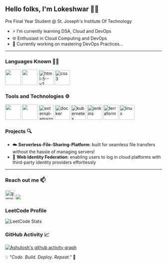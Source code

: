 ## Hello folks, I'm Lokeshwar 🙋‍♂️

Pre Final Year Student @ St. Joseph's Institute Of Technology

- ⚡ I’m currently learning DSA, Cloud and DevOps
- 🌐 Enthusiast in Cloud Computing and DevOps
- 🌱 Currently working on mastering DevOps Practices...
  
---

### Languages Known 👨‍💻
<img height="50" width="50" src="https://img.icons8.com/color/48/000000/java-coffee-cup-logo.png" /> <img height="50" width="50" src="https://img.icons8.com/color/48/000000/c-programming.png" /> <img width="48" height="48" src="https://img.icons8.com/color/48/html-5--v2.png" alt="html-5--v2"/> <img width="48" height="48" src="https://img.icons8.com/fluency/48/css3.png" alt="css3"/>

### Tools and Technologies ⚙
<img height="50" width="50" src="https://img.icons8.com/color/48/000000/visual-studio-code-2019.png"/> <img height="50" width="50" src="https://img.icons8.com/color/50/000000/git.png"/> <img width="48" height="48" src="https://img.icons8.com/external-tal-revivo-fresh-tal-revivo/48/external-amazon-web-services-a-subsidiary-of-amazon-that-provides-on-demand-cloud-computing-logo-fresh-tal-revivo.png" alt="external-amazon-web-services-a-subsidiary-of-amazon-that-provides-on-demand-cloud-computing-logo-fresh-tal-revivo"/> <img width="48" height="48" src="https://img.icons8.com/color/48/docker.png" alt="docker"/> <img width="48" height="48" src="https://img.icons8.com/color/48/kubernetes.png" alt="kubernetes"/> <img width="48" height="48" src="https://img.icons8.com/color/48/jenkins.png" alt="jenkins"/> <img width="48" height="48" src="https://img.icons8.com/color/48/terraform.png" alt="terraform"/> <img width="48" height="48" src="https://img.icons8.com/color/48/linux.png" alt="linux"/>

### Projects 🔍

- ☁️ **Serverless-File-Sharing-Platform**: built for seamless file transfers without the hassle of managing servers!
- 🌱 **Web Identity Federation**: enabling users to log in cloud platforms with third-party identity providers effortlessly

---

### Reach out me 📫
[<img width="30" height="30" src="https://img.icons8.com/fluency/48/gmail-new.png" alt="gmail-new"/>](mailto:lokeshwarrajan4@gmail.com) [<img src="https://img.shields.io/badge/LinkedIn-0077B5?style=for-the-badge&logo=linkedin&logoColor=white" />](www.linkedin.com/in/lokeshwar-rajan/)  

### LeetCode Profile

![LeetCode Stats](https://leetcard.jacoblin.cool/Lokeshwar07?theme=light&font=Noto%20Sans%20Display)

### GitHub Activity 📈

[![Ashutosh's github activity graph](https://github-readme-activity-graph.vercel.app/graph?username=Lokeshwar-Rajan&bg_color=000000&color=8c8fee&line=00398f&point=ffffff&area=true&hide_border=true)](https://github.com/ashutosh00710/github-readme-activity-graph)


💡 *"Code. Build. Deploy. Repeat."* 🚀
 
